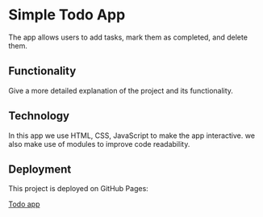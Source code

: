 # Simple Todo App

The app allows users to add tasks, mark them as completed,  and delete them. 

## Functionality

Give a more detailed explanation of the project and its functionality.

## Technology

In this app we use HTML, CSS, JavaScript to make the app interactive. we also make use of modules to improve code readability.

## Deployment

This project is deployed on GitHub Pages:

[Todo app](https://seydou31.github.io/se_project_todo-app/)
